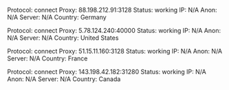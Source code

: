 Protocol: connect
Proxy: 88.198.212.91:3128
Status: working
IP: N/A
Anon: N/A
Server: N/A
Country: Germany

Protocol: connect
Proxy: 5.78.124.240:40000
Status: working
IP: N/A
Anon: N/A
Server: N/A
Country: United States

Protocol: connect
Proxy: 51.15.11.160:3128
Status: working
IP: N/A
Anon: N/A
Server: N/A
Country: France

Protocol: connect
Proxy: 143.198.42.182:31280
Status: working
IP: N/A
Anon: N/A
Server: N/A
Country: Canada

